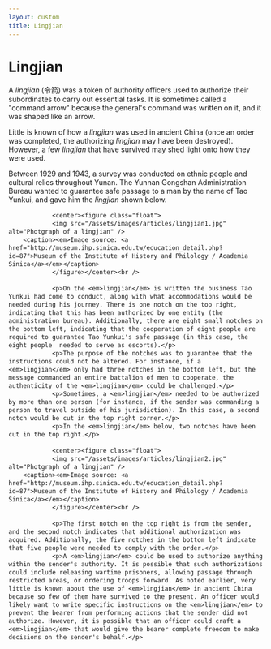 ```yaml
---
layout: custom
title: Lingjian
---
```


<!-- /banner_bottom -->
<div class="main banner_bottom" id="article">
	<div class="clearfix"> </div>
	<div class="container">
		<div class="inner_sec_top_aglieits">
			<div class="banner_bottom_info">
				<h1>Lingjian</h1>
				<p>A <em>lingjian</em> (&#20196;&#31661;) was a token of authority officers used to authorize their subordinates to carry out essential tasks. It is sometimes called a "command arrow" because the general's command was written on it, and it was shaped like an arrow.</p>
				<p>Little is known of how a <em>lingjian</em> was used in ancient China (once an order was completed, the authorizing <em>lingjian</em> may have been destroyed). However, a few <em>lingjian</em> that have survived may shed light onto how they were used.</p>
				<p>Between 1929 and 1943, a survey was conducted on ethnic people and cultural relics throughout Yunan. The Yunnan Gongshan Administration Bureau wanted to guarantee safe passage to a man by the name of Tao Yunkui, and gave him the <em>lingjian</em> shown below.</p>

				<center><figure class="float">
				<img src="/assets/images/articles/lingjian1.jpg" alt="Photgraph of a lingjian" />
        <caption><em>Image source: <a href="http://museum.ihp.sinica.edu.tw/education_detail.php?id=87">Museum of the Institute of History and Philology / Academia Sinica</a></em></caption>
				</figure></center><br />

				<p>On the <em>lingjian</em> is written the business Tao Yunkui had come to conduct, along with what accommodations would be needed during his journey. There is one notch on the top right, indicating that this has been authorized by one entity (the administration bureau). Additionally, there are eight small notches on the bottom left, indicating that the cooperation of eight people are required to guarantee Tao Yunkui's safe passage (in this case, the eight people  needed to serve as escorts).</p>
				<p>The purpose of the notches was to guarantee that the instructions could not be altered. For instance, if a <em>lingjian</em> only had three notches in the bottom left, but the message commanded an entire battalion of men to cooperate, the authenticity of the <em>lingjian</em> could be challenged.</p>
				<p>Sometimes, a <em>lingjian</em> needed to be authorized by more than one person (for instance, if the sender was commanding a person to travel outside of his jurisdiction). In this case, a second notch would be cut in the top right corner.</p>
				<p>In the <em>lingjian</em> below, two notches have been cut in the top right.</p>

				<center><figure class="float">
				<img src="/assets/images/articles/lingjian2.jpg" alt="Photgraph of a lingjian" />
        <caption><em>Image source: <a href="http://museum.ihp.sinica.edu.tw/education_detail.php?id=87">Museum of the Institute of History and Philology / Academia Sinica</a></em></caption>
				</figure></center><br />

				<p>The first notch on the top right is from the sender, and the second notch indicates that additional authorization was acquired. Additionally, the five notches in the bottom left indicate that five people were needed to comply with the order.</p>
				<p>A <em>lingjian</em> could be used to authorize anything within the sender's authority. It is possible that such authorizations could include releasing wartime prisoners, allowing passage through restricted areas, or ordering troops forward. As noted earlier, very little is known about the use of <em>lingjian</em> in ancient China because so few of them have survived to the present. An officer would likely want to write specific instructions on the <em>lingjian</em> to prevent the bearer from performing actions that the sender did not authorize. However, it is possible that an officer could craft a <em>lingjian</em> that would give the bearer complete freedom to make decisions on the sender's behalf.</p>
